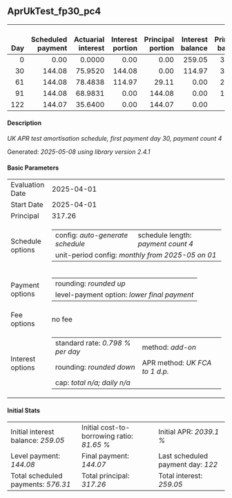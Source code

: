 <h2>AprUkTest_fp30_pc4</h2>
<table>
    <thead style="vertical-align: bottom;">
        <th style="text-align: right;">Day</th>
        <th style="text-align: right;">Scheduled payment</th>
        <th style="text-align: right;">Actuarial interest</th>
        <th style="text-align: right;">Interest portion</th>
        <th style="text-align: right;">Principal portion</th>
        <th style="text-align: right;">Interest balance</th>
        <th style="text-align: right;">Principal balance</th>
        <th style="text-align: right;">Total actuarial interest</th>
        <th style="text-align: right;">Total interest</th>
        <th style="text-align: right;">Total principal</th>
    </thead>
    <tr style="text-align: right;">
        <td class="ci00">0</td>
        <td class="ci01" style="white-space: nowrap;">0.00</td>
        <td class="ci02">0.0000</td>
        <td class="ci03">0.00</td>
        <td class="ci04">0.00</td>
        <td class="ci05">259.05</td>
        <td class="ci06">317.26</td>
        <td class="ci07">0.0000</td>
        <td class="ci08">0.00</td>
        <td class="ci09">0.00</td>
    </tr>
    <tr style="text-align: right;">
        <td class="ci00">30</td>
        <td class="ci01" style="white-space: nowrap;">144.08</td>
        <td class="ci02">75.9520</td>
        <td class="ci03">144.08</td>
        <td class="ci04">0.00</td>
        <td class="ci05">114.97</td>
        <td class="ci06">317.26</td>
        <td class="ci07">75.9520</td>
        <td class="ci08">144.08</td>
        <td class="ci09">0.00</td>
    </tr>
    <tr style="text-align: right;">
        <td class="ci00">61</td>
        <td class="ci01" style="white-space: nowrap;">144.08</td>
        <td class="ci02">78.4838</td>
        <td class="ci03">114.97</td>
        <td class="ci04">29.11</td>
        <td class="ci05">0.00</td>
        <td class="ci06">288.15</td>
        <td class="ci07">154.4358</td>
        <td class="ci08">259.05</td>
        <td class="ci09">29.11</td>
    </tr>
    <tr style="text-align: right;">
        <td class="ci00">91</td>
        <td class="ci01" style="white-space: nowrap;">144.08</td>
        <td class="ci02">68.9831</td>
        <td class="ci03">0.00</td>
        <td class="ci04">144.08</td>
        <td class="ci05">0.00</td>
        <td class="ci06">144.07</td>
        <td class="ci07">223.4189</td>
        <td class="ci08">259.05</td>
        <td class="ci09">173.19</td>
    </tr>
    <tr style="text-align: right;">
        <td class="ci00">122</td>
        <td class="ci01" style="white-space: nowrap;">144.07</td>
        <td class="ci02">35.6400</td>
        <td class="ci03">0.00</td>
        <td class="ci04">144.07</td>
        <td class="ci05">0.00</td>
        <td class="ci06">0.00</td>
        <td class="ci07">259.0590</td>
        <td class="ci08">259.05</td>
        <td class="ci09">317.26</td>
    </tr>
</table>
<h4>Description</h4>
<p><i>UK APR test amortisation schedule, first payment day 30, payment count 4</i></p>
<p>Generated: <i>2025-05-08 using library version 2.4.1</i></p>
<h4>Basic Parameters</h4>
<table>
    <tr>
        <td>Evaluation Date</td>
        <td>2025-04-01</td>
    </tr>
    <tr>
        <td>Start Date</td>
        <td>2025-04-01</td>
    </tr>
    <tr>
        <td>Principal</td>
        <td>317.26</td>
    </tr>
    <tr>
        <td>Schedule options</td>
        <td>
            <table>
                <tr>
                    <td>config: <i>auto-generate schedule</i></td>
                    <td>schedule length: <i><i>payment count</i> 4</i></td>
                </tr>
                <tr>
                    <td colspan="2" style="white-space: nowrap;">unit-period config: <i>monthly from 2025-05 on 01</i></td>
                </tr>
            </table>
        </td>
    </tr>
    <tr>
        <td>Payment options</td>
        <td>
            <table>
                <tr>
                    <td>rounding: <i>rounded up</i></td>
                </tr>
                <tr>
                    <td>level-payment option: <i>lower&nbsp;final&nbsp;payment</i></td>
                </tr>
            </table>
        </td>
    </tr>
    <tr>
        <td>Fee options</td>
        <td>no fee
        </td>
    </tr>
    <tr>
        <td>Interest options</td>
        <td>
            <table>
                <tr>
                    <td>standard rate: <i>0.798 % per day</i></td>
                    <td>method: <i>add-on</i></td>
                </tr>
                <tr>
                    <td>rounding: <i>rounded down</i></td>
                    <td>APR method: <i>UK FCA to 1 d.p.</i></td>
                </tr>
                <tr>
                    <td colspan="2">cap: <i>total <i>n/a</i>; daily <i>n/a</i></td>
                </tr>
            </table>
        </td>
    </tr>
</table>
<h4>Initial Stats</h4>
<table>
    <tr>
        <td>Initial interest balance: <i>259.05</i></td>
        <td>Initial cost-to-borrowing ratio: <i>81.65 %</i></td>
        <td>Initial APR: <i>2039.1 %</i></td>
    </tr>
    <tr>
        <td>Level payment: <i>144.08</i></td>
        <td>Final payment: <i>144.07</i></td>
        <td>Last scheduled payment day: <i>122</i></td>
    </tr>
    <tr>
        <td>Total scheduled payments: <i>576.31</i></td>
        <td>Total principal: <i>317.26</i></td>
        <td>Total interest: <i>259.05</i></td>
    </tr>
</table>